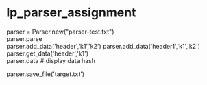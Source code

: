 lp_parser_assignment
====================

parser = Parser.new("parser-test.txt")  
parser.parse  
parser.add_data('header','k1','k2') 
parser.add_data('header1','k1','k2')    
parser.get_data('header','k1')  
parser.data # display data hash 

parser.save_file('target.txt') 

